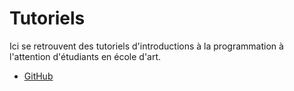 # Tutoriels

Ici se retrouvent des tutoriels d'introductions à la programmation à l'attention d'étudiants en école d'art.

- [GitHub](./Github)
